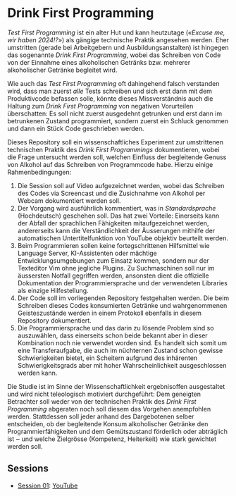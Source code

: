 # Drink First Programming

_Test First Programming_ ist ein alter Hut und kann heutzutage (_«Excuse me, wir
haben 2024!?»_) als gängige technische Praktik angesehen werden. Eher umstritten
(gerade bei Arbeitgebern und Ausbildungsanstalten) ist hingegen das sogenannte
_Drink First Programming_, wobei das Schreiben von Code von der Einnahme eines
alkoholischen Getränks bzw. mehrerer alkoholischer Getränke begleitet wird.

Wie auch das _Test First Programming_ oft dahingehend falsch verstanden wird,
dass man zuerst _alle_ Tests schreiben und sich erst dann mit dem Produktivcode
befassen solle, könnte dieses Missverständnis auch die Haltung zum _Drink First
Programming_ von negativen Vorurteilen überschatten: Es soll nicht zuerst
ausgedehnt getrunken und erst dann im betrunkenen Zustand programmiert, sondern
zuerst ein Schluck genommen und dann ein Stück Code geschrieben werden.

Dieses Repository soll ein wissenschaftliches Experiment zur umstrittenen
technischen Praktik des _Drink First Programmings_ dokumentieren, wobei die
Frage untersucht werden soll, welchen Einfluss der begleitende Genuss von
Alkohol auf das Schreiben von Programmcode habe. Hierzu einige
Rahmenbedingungen:

1. Die Session soll auf Video aufgezeichnet werden, wobei das Schreiben des
   Codes via Screencast und die Zusichnahme von Alkohol per Webcam dokumentiert
   werden soll.
2. Der Vorgang wird ausführlich kommentiert, was in _Standardsprache_
   (Hochdeutsch) geschehen soll. Das hat zwei Vorteile: Einerseits kann der
   Abfall der sprachlichen Fähigkeiten mitaufgezeichnet werden, andererseits
   kann die Verständlichkeit der Äusserungen mithilfe der automatischen
   Untertitelfunktion von YouTube objektiv beurteilt werden.
3. Beim Programmieren sollen keine fortegschrittenen Hilfsmittel wie Language
   Server, KI-Assistenten oder mächtige Entwicklungsumgebungen zum Einsatz
   kommen, sondern nur der Texteditor Vim ohne jegliche Plugins. Zu
   Suchmaschinen soll nur im äussersten Notfall gegriffen werden, ansonsten
   dient die offizielle Dokumentation der Programmiersprache und der verwendeten
   Libraries als einzige Hilfestellung.
4. Der Code soll im vorliegenden Repository festgehalten werden. Die beim
   Schreiben dieses Codes konsumierten Getränke und wahrgenommenen
   Geisteszustände werden in einem Protokoll ebenfalls in diesem Repository
   dokumentiert.
5. Die Programmiersprache und das darin zu lösende Problem sind so auszuwählen,
   dass einerseits schon beide bekannt aber in dieser Kombination noch nie
   verwendet worden sind. Es handelt sich somit um eine Transferaufgabe, die
   auch im nüchternen Zustand schon gewisse Schwierigkeiten bietet, ein
   Scheitern aufgrund des inhärenten Schwierigkeitsgrads aber mit hoher
   Wahrscheinlichkeit ausgeschlossen werden kann.

Die Studie ist im Sinne der Wissenschaftlichkeit ergebnisoffen ausgestaltet und
wird nicht teleologisch motiviert durchgeführt: Dem geneigten Betrachter soll
weder von der technischen Praktik des _Drink First Programming_ abgeraten noch
soll diesem das Vorgehen anempfohlen werden. Stattdessen soll jeder anhand des
Dargebotenen selber entscheiden, ob der begleitende Konsum alkoholischer
Getränke den Programmierfähigkeiten und dem Gemütszustand förderlich oder
abträglich ist ‒ und welche Zielgrösse (Kompetenz, Heiterkeit) wie stark
gewichtet werden soll.

## Sessions

- [Session 01](session-01/): [YouTube](https://www.youtube.com/playlist?list=PLux6j39XOCC7T_3h1MI86CkOc1qqrzxGR)
